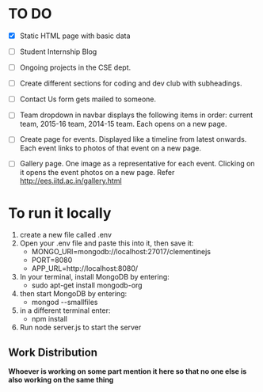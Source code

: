 # TO DO
- [X] Static HTML page with basic data
- [ ] Student Internship Blog
- [ ] Ongoing projects in the CSE dept.
- [ ] Create different sections for coding and dev club with subheadings.
- [ ] Contact Us form gets mailed to someone.
- [ ] Team dropdown in navbar displays the following items in order: current team, 2015-16 team, 2014-15 team. Each opens on a new page.
- [ ] Create page for events. Displayed like a timeline from latest onwards. Each event links to photos of that event on a new page.
- [ ] Gallery page. One image as a representative for each event. Clicking on it opens the event photos on a new page. Refer http://ees.iitd.ac.in/gallery.html


# To run it locally 
<ol>
<li>create a new file called .env
<li>Open your .env file and paste this into it, then save it:
        <ul>
        <li>MONGO_URI=mongodb://localhost:27017/clementinejs
        <li>PORT=8080
        <li>APP_URL=http://localhost:8080/
        </ul>
<li>In your terminal, install MongoDB by entering: 
        <ul>
        <li>sudo apt-get install mongodb-org
        </ul>
<li>then start MongoDB by entering:
        <ul>
        <li>mongod --smallfiles
        </ul>
<li>in a different terminal enter:
    <ul>
    <li>npm install
    </ul>
<li>Run node server.js to start the server
</ol>

<h2>Work Distribution</h2>
<B> Whoever is working on some part mention it here so that no one else is also working on the same thing</B>
